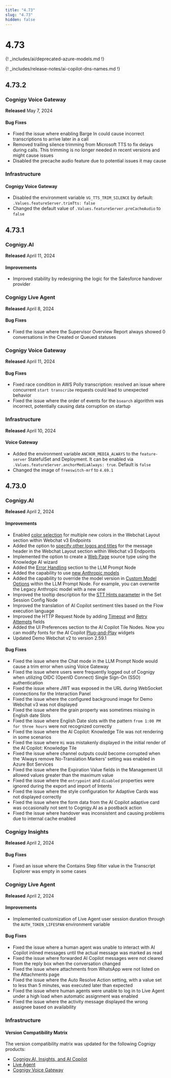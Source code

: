 ```yaml
---
title: "4.73"
slug: "4.73"
hidden: false
---
```


# 4.73

{! _includes/ai/deprecated-azure-models.md !}

{! _includes/release-notes/ai-copilot-dns-names.md !}

## 4.73.2

### Cognigy Voice Gateway

**Released** May 7, 2024

#### Bug Fixes

- Fixed the issue where enabling Barge In could cause incorrect transcriptions to arrive later in a call
- Removed trailing silence trimming from Microsoft TTS to fix delays during calls. This trimming is no longer needed in recent versions and might cause issues
- Disabled the precache audio feature due to potential issues it may cause

### Infrastructure

#### Cognigy Voice Gateway

- Disabled the environment variable `VG_TTS_TRIM_SILENCE` by default: `.Values.featureServer.trimTts: false`
- Changed the default value of `.Values.featureServer.preCacheAudio` to `false`

## 4.73.1

### Cognigy.AI

**Released** April 11, 2024

#### Improvements

- Improved stability by redesigning the logic for the Salesforce handover provider

### Cognigy Live Agent

**Released** April 8, 2024

#### Bug Fixes

- Fixed the issue where the Supervisor Overview Report always showed 0 conversations in the Created or Queued statuses

### Cognigy Voice Gateway

**Released** April 11, 2024

#### Bug Fixes

- Fixed race condition in AWS Polly transcription: resolved an issue where concurrent `start transcribe` requests could lead to unexpected behavior
- Fixed the issue where the order of events for the `bsearch` algorithm was incorrect, potentially causing data corruption on startup

### Infrastructure

**Released** April 10, 2024

#### Voice Gateway

- Added the environment variable `ANCHOR_MEDIA_ALWAYS` to the `feature-server` StatefulSet and Deployment. It can be enabled via `.Values.featureServer.anchorMediaAlways: true`. Default is `false`
- Changed the image of `freeswitch-mrf` to `4.69.1`

## 4.73.0

### Cognigy.AI

**Released** April 2, 2024

#### Improvements

- Enabled [color selection](../webchat/v3/configuration.md#colors) for multiple new colors in the Webchat Layout section within Webchat v3 Endpoints
- Added the option to [specify other logos and titles](../webchat/v3/configuration.md#webchat-layout) for the message header in the Webchat Layout section within Webchat v3 Endpoints
- Implemented the option to create a [Web Page](../ai/empower/knowledge-ai/knowledge-source/text-formats/web-page.md#how-to-ingest-a-web-page) source type using the Knowledge AI wizard
- Added the [Error Handling](../ai/build/node-reference/service/llm-prompt.md#error-handling) section to the LLM Prompt Node
- Added the capability to use [new Anthropic models](../ai/empower/llms/model-support-by-feature.md)
- Added the capability to override the model version in [Custom Model Options](../ai/build/node-reference/service/llm-prompt.md) within the LLM Prompt Node. For example, you can overwrite the Legacy Anthropic model with a new one
- Improved the tooltip description for the [STT Hints parameter](../ai/build/node-reference/voice/voice-gateway/parameter-details.md) in the Set Session Config Node
- Improved the translation of AI Copilot sentiment tiles based on the Flow execution language 
- Improved the HTTP Request Node by adding [Timeout](../ai/build/node-reference/service/http-request.md) and [Retry Attempts](../ai/build/node-reference/service/http-request.md) fields 
- Added the UI Preferences section to the AI Copilot Tile Nodes. Now you can modify fonts for the AI Copilot [Plug-and-Play](../ai-copilot/plug-and-play-widgets.md) widgets
- Updated Demo Webchat v2 to version 2.59.1

#### Bug Fixes

- Fixed the issue where the Chat mode in the LLM Prompt Node would cause a trim error when using Voice Gateway 
- Fixed the issue where users were frequently logged out of Cognigy when utilizing OIDC (OpenID Connect) Single Sign-On (SSO) authentication 
- Fixed the issue where JWT was exposed in the URL during WebSocket connections for the Interaction Panel
- Fixed the issue where the configured background image for Demo Webchat v3 was not displayed 
- Fixed the issue where the grain property was sometimes missing in English date Slots 
- Fixed the issue where English Date slots with the pattern `from 1:00 PM for three hours` were not recognized correctly 
- Fixed the issue where the AI Copilot: Knowledge Tile was not rendering in some scenarios 
- Fixed the issue where `Hi` was mistakenly displayed in the initial render of the AI Copilot: Knowledge Tile
- Fixed the issue where channel outputs could become corrupted when the 'Always remove No-Translation Markers' setting was enabled in Azure Bot Services 
- Fixed the issue where the Expiration Value fields in the Management UI allowed values greater than the maximum value 
- Fixed the issue where the `entrypoint` and `disabled` properties were ignored during the export and import of Intents 
- Fixed the issue where the style configuration for Adaptive Cards was not displayed correctly 
- Fixed the issue where the form data from the AI Copilot adaptive card was occasionally not sent to Cognigy.AI as a postback action 
- Fixed the issue where handover was inconsistent and causing problems due to internal cache enabled 

### Cognigy Insights

**Released** April 2, 2024

#### Bug Fixes

- Fixed an issue where the Contains Step filter value in the Transcript Explorer was empty in some cases

### Cognigy Live Agent

**Released** April 2, 2024

#### Improvements
 
- Implemented customization of Live Agent user session duration through the `AUTH_TOKEN_LIFESPAN` environment variable

#### Bug Fixes

- Fixed the issue where a human agent was unable to interact with AI Copilot inlined messages until the actual message was marked as read
- Fixed the issue where forwarded AI Copilot messages were not cleared from the reply box when the conversation changed
- Fixed the issue where attachments from WhatsApp were not listed on the Attachments page
- Fixed the issue where the Auto Resolve Action setting, with a value set to less than 5 minutes, was executed later than expected
- Fixed the issue where human agents were unable to log in to Live Agent under a high load when automatic assignment was enabled
- Fixed the issue where the activity message displayed the wrong assignee based on availability

### Infrastructure

#### Version Compatibility Matrix

The version compatibility matrix was updated for the following Cognigy products:

- [Cognigy.AI, Insights, and AI Copilot](../ai/installation/version-compatibility-matrix.md)
- [Live Agent](../live-agent/installation/deployment/version-compatibility-matrix.md)
- [Cognigy Voice Gateway](../voice-gateway/installation/version-compatibility-matrix.md)